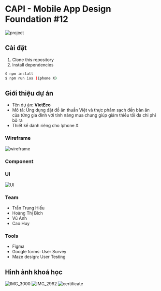 # CAPI - Mobile App Design Foundation #12

![project](https://user-images.githubusercontent.com/33257682/94365863-7637e580-00fe-11eb-84c2-ba00eccdb01e.png)

## Cài đặt
1. Clone this repository
2. Install dependencies
```bash
$ npm install
$ npm run ios (Iphone X)
```

## Giới thiệu dự án
- Tên dự án: **VietEco**
- Mô tả: Ứng dụng đặt đồ ăn thuần Việt và thực phẩm sạch đến bàn ăn của từng gia đình với tính năng mua chung giúp giảm thiểu tối đa chi phí bỏ ra
- Thiết kế dành riêng cho Iphone X

### Wireframe
![wireframe](https://user-images.githubusercontent.com/33257682/94368126-d3d32e80-010c-11eb-9f70-132656ca9efe.png)

### Component

### UI
![UI](https://user-images.githubusercontent.com/33257682/94383177-7f11d100-0169-11eb-9804-950836ad6e75.png)


### Team
- Trần Trung Hiếu
- Hoàng Thị Bích
- Vũ Anh
- Cao Huy

### Tools
- Figma
- Google forms: User Survey
- Maze design: User Testing

## Hình ảnh khoá học
![IMG_3000](https://user-images.githubusercontent.com/33257682/94371694-8c579d00-0122-11eb-839a-0a49c30332a9.png)
![IMG_2992](https://user-images.githubusercontent.com/33257682/94371682-75b14600-0122-11eb-9bc5-03fe45b3adf4.png)
![certificate](https://user-images.githubusercontent.com/33257682/93687629-3ca52000-fae9-11ea-9a57-8bd89909121d.png)